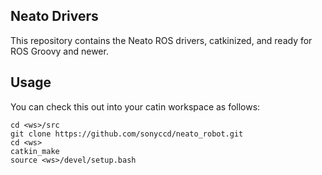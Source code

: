 ## Neato Drivers

This repository contains the Neato ROS drivers, catkinized, and ready for ROS Groovy and newer.

## Usage
You can check this out into your catin workspace as follows:

    cd <ws>/src
    git clone https://github.com/sonyccd/neato_robot.git
    cd <ws>
    catkin_make
    source <ws>/devel/setup.bash


